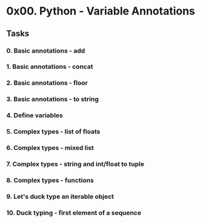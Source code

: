 # 0x00. Python - Variable Annotations

## Tasks

### 0. Basic annotations - add

### 1. Basic annotations - concat

### 2. Basic annotations - floor

### 3. Basic annotations - to string

### 4. Define variables

### 5. Complex types - list of floats

### 6. Complex types - mixed list

### 7. Complex types - string and int/float to tuple

### 8. Complex types - functions

### 9. Let's duck type an iterable object

### 10. Duck typing - first element of a sequence

